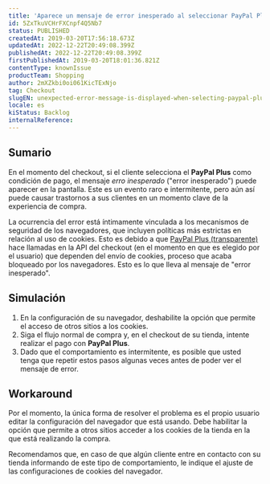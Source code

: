 ```yaml
---
title: 'Aparece un mensaje de error inesperado al seleccionar PayPal Plus en el checkout'
id: 5ZxTkuVCHrFXCnpf4Q5Nb7
status: PUBLISHED
createdAt: 2019-03-20T17:56:18.673Z
updatedAt: 2022-12-22T20:49:08.399Z
publishedAt: 2022-12-22T20:49:08.399Z
firstPublishedAt: 2019-03-20T18:01:36.821Z
contentType: knownIssue
productTeam: Shopping
author: 2mXZkbi0oi061KicTExNjo
tag: Checkout
slugEN: unexpected-error-message-is-displayed-when-selecting-paypal-plus-at-checkout
locale: es
kiStatus: Backlog
internalReference: 
---
```


## Sumario

En el momento del checkout, si el cliente selecciona el __PayPal Plus__ como condición de pago, el mensaje _erro inesperado_ ("error inesperado") puede aparecer en la pantalla. Este es un evento raro e intermitente, pero aún así puede causar trastornos a sus clientes en un momento clave de la experiencia de compra.

La ocurrencia del error está íntimamente vinculada a los mecanismos de seguridad de los navegadores, que incluyen políticas más estrictas en relación al uso de cookies. Esto es debido a que [PayPal Plus (transparente)](/es/tutorial/configurar-paypal-plus-paypal-transparente) hace llamadas en la API del checkout (en el momento en que es elegido por el usuario) que dependen del envío de cookies, proceso que acaba bloqueado por los navegadores. Esto es lo que lleva al mensaje de "error inesperado".

## Simulación

1. En la configuración de su navegador, deshabilite la opción que permite el acceso de otros sitios a los cookies.
2. Siga el flujo normal de compra y, en el checkout de su tienda, intente realizar el pago con __PayPal Plus__.
3. Dado que el comportamiento es intermitente, es posible que usted tenga que repetir estos pasos algunas veces antes de poder ver el mensaje de error.

## Workaround

Por el momento, la única forma de resolver el problema es el propio usuario editar la configuración del navegador que está usando. Debe habilitar la opción que permite a otros sitios acceder a los cookies de la tienda en la que está realizando la compra.

Recomendamos que, en caso de que algún cliente entre en contacto con su tienda informando de este tipo de comportamiento, le indique el ajuste de las configuraciones de cookies del navegador.


